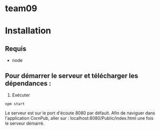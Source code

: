 # team09

# Installation
## Requis
* node

## Pour démarrer le serveur et télécharger les dépendances :

1. Exécuter
```
npm start
```

Le serveur est sur le port d'écoute 8080 par défault.  Afin de naviguer dans l'application CornPub, aller sur : localhost:8080/Public/index.html une fois le serveur démarré.
